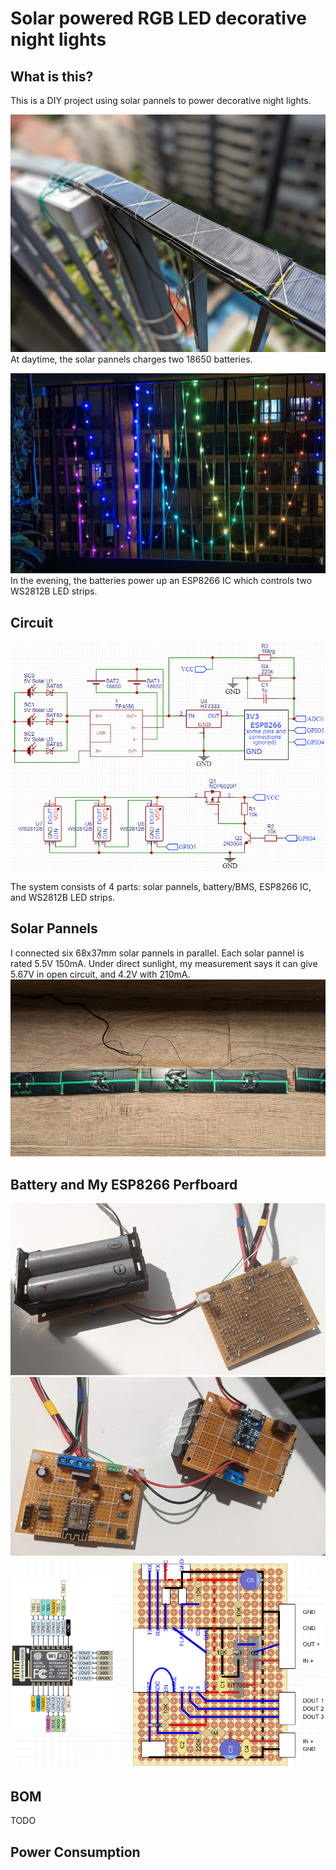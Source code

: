 # Solar powered RGB LED decorative night lights

## What is this?

This is a DIY project using solar pannels to power decorative night lights.

![Solar Pannels Daytime](/solar-day.jpg)
At daytime, the solar pannels charges two 18650 batteries.

![Night Light](/night-light.jpg)
In the evening, the batteries power up an ESP8266 IC which controls two WS2812B LED strips.

## Circuit

![Night Light](/schematic.png)

The system consists of 4 parts: solar pannels, battery/BMS, ESP8266 IC, and WS2812B LED strips.

## Solar Pannels

I connected six 68x37mm solar pannels in parallel. Each solar pannel is rated 5.5V 150mA.
Under direct sunlight, my measurement says it can give 5.67V in open circuit, and 4.2V with 210mA.
![Night Light](/solar-back.jpg)

## Battery and My ESP8266 Perfboard

![Night Light](/circuit-back.jpg)
![Night Light](/circuit-front.jpg)
![Night Light](/esp-schematic.png)

## BOM

TODO

## Power Consumption
